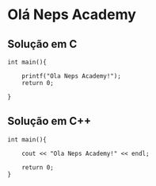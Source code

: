 # Olá Neps Academy


## Solução em C

```
int main(){

    printf("Ola Neps Academy!");
    return 0;

}
```

## Solução em C++ 

```
int main(){
	
    cout << "Ola Neps Academy!" << endl;

    return 0;
}
```